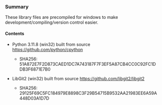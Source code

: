 ### Summary
These library files are precompiled for windows to make development/compiling/version control easier. 

#### Contents
- Python 3.11.8 (win32) built from source https://github.com/python/cpython
  - SHA256: 51A872E7F2D873CAED1DC7A743187F7F3EF5A87CB4CC0C92FC1DDB3F6871E7B0

- LibGit2 (win32) built from source https://github.com/libgit2/libgit2
  - SHA256: 29125F69C5FC184979E8898C3F29B54715B9532AA21983EE6A59A448D03A1D7D